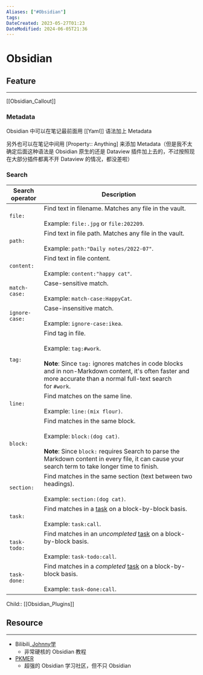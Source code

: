 ```yaml
---
Aliases: ["#Obsidian"] 
tags: 
DateCreated: 2023-05-27T01:23
DateModified: 2024-06-05T21:36
---
```

# Obsidian

## Feature
---

[[Obsidian_Callout]]

### Metadata

Obsidian 中可以在笔记最前面用 [[Yaml]] 语法加上 Metadata

另外也可以在笔记中间用 [Property:: Anything] 来添加 Metadata（但是我不太确定后面这种语法是 Obsidian 原生的还是 Dataview 插件加上去的，不过按照现在大部分插件都离不开 Dataview 的情况，都没差啦）

### Search

| Search operator | Description                                                                                                                                                                                                                  |
| --------------- | ---------------------------------------------------------------------------------------------------------------------------------------------------------------------------------------------------------------------------- |
| `file:`         | Find text in filename. Matches any file in the vault.<br><br>Example: `file:.jpg` or `file:202209`.                                                                                                                          |
| `path:`         | Find text in file path. Matches any file in the vault.<br><br>Example: `path:"Daily notes/2022-07"`.                                                                                                                         |
| `content:`      | Find text in file content.<br><br>Example: `content:"happy cat"`.                                                                                                                                                            |
| `match-case:`   | Case-sensitive match.<br><br>Example: `match-case:HappyCat`.                                                                                                                                                                 |
| `ignore-case:`  | Case-insensitive match.<br><br>Example: `ignore-case:ikea`.                                                                                                                                                                  |
| `tag:`          | Find tag in file.<br><br>Example: `tag:#work`.<br><br>**Note**: Since `tag:` ignores matches in code blocks and in non-Markdown content, it's often faster and more accurate than a normal full-text search for `#work`.     |
| `line:`         | Find matches on the same line.<br><br>Example: `line:(mix flour)`.                                                                                                                                                           |
| `block:`        | Find matches in the same block.<br><br>Example: `block:(dog cat)`.<br><br>**Note**: Since `block:` requires Search to parse the Markdown content in every file, it can cause your search term to take longer time to finish. |
| `section:`      | Find matches in the same section (text between two headings).<br><br>Example: `section:(dog cat)`.                                                                                                                           |
| `task:`         | Find matches in a [task](https://help.obsidian.md/Editing+and+formatting/Basic+formatting+syntax#Task%20lists) on a block-by-block basis.<br><br>Example: `task:call`.                                                       |
| `task-todo:`    | Find matches in an *uncompleted* [task](https://help.obsidian.md/Editing+and+formatting/Basic+formatting+syntax#Task%20lists) on a block-by-block basis.<br><br>Example: `task-todo:call`.                                   |
| `task-done:`    | Find matches in a *completed* [task](https://help.obsidian.md/Editing+and+formatting/Basic+formatting+syntax#Task%20lists) on a block-by-block basis.<br><br>Example: `task-done:call`.                                      |

Child:: [[Obsidian_Plugins]]


## Resource
---
- Bilibili_[Johnny学](https://space.bilibili.com/432408734)
	- 非常硬核的 Obsidian 教程
 - [PKMER](https://pkmer.cn/)
	 - 超强的 Obsidian 学习社区，但不只 Obsidian

